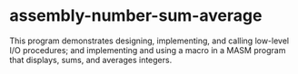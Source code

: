 # assembly-number-sum-average
This program demonstrates designing, implementing, and calling low-level I/O procedures; and implementing and using a macro in a MASM program that displays, sums, and averages integers.
